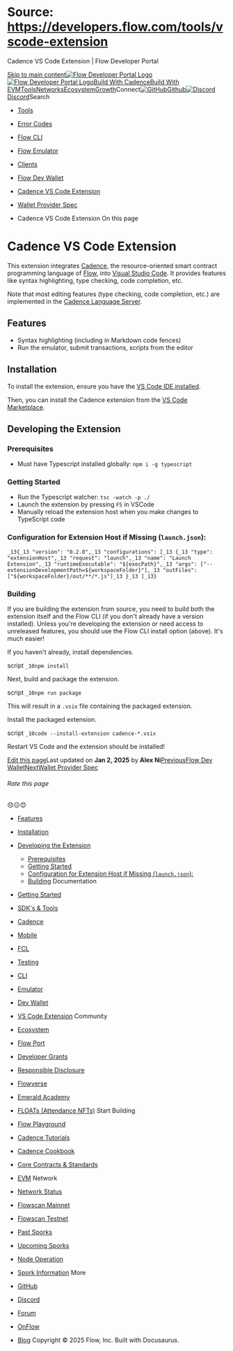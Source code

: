 # Source: https://developers.flow.com/tools/vscode-extension




Cadence VS Code Extension | Flow Developer Portal





[Skip to main content](#__docusaurus_skipToContent_fallback)[![Flow Developer Portal Logo](/img/flow-docs-logo-dark.png)![Flow Developer Portal Logo](/img/flow-docs-logo-light.png)](/)[Build With Cadence](/build/flow)[Build With EVM](/evm/about)[Tools](/tools/flow-cli)[Networks](/networks/flow-networks)[Ecosystem](/ecosystem)[Growth](/growth)Connect[![GitHub]()Github](https://github.com/onflow)[![Discord]()Discord](https://discord.gg/flow)Search

* [Tools](/tools)
* [Error Codes](/tools/error-codes)
* [Flow CLI](/tools/flow-cli)
* [Flow Emulator](/tools/emulator)
* [Clients](/tools/clients)
* [Flow Dev Wallet](/tools/flow-dev-wallet)
* [Cadence VS Code Extension](/tools/vscode-extension)
* [Wallet Provider Spec](/tools/wallet-provider-spec)


* Cadence VS Code Extension
On this page
# Cadence VS Code Extension

This extension integrates [Cadence](https://cadence-lang.org/docs), the resource-oriented smart contract programming language of [Flow](https://www.onflow.org/), into [Visual Studio Code](https://code.visualstudio.com/).
It provides features like syntax highlighting, type checking, code completion, etc.

Note that most editing features (type checking, code completion, etc.) are implemented in the [Cadence Language Server](https://github.com/onflow/cadence-tools/tree/master/languageserver).

## Features[​](#features "Direct link to Features")

* Syntax highlighting (including in Markdown code fences)
* Run the emulator, submit transactions, scripts from the editor

## Installation[​](#installation "Direct link to Installation")

To install the extension, ensure you have the [VS Code IDE installed](https://code.visualstudio.com/docs/setup/mac).  

Then, you can install the Cadence extension from the [VS Code Marketplace](https://marketplace.visualstudio.com/items?itemName=onflow.cadence).

## Developing the Extension[​](#developing-the-extension "Direct link to Developing the Extension")

### Prerequisites[​](#prerequisites "Direct link to Prerequisites")

* Must have Typescript installed globally: `npm i -g typescript`

### Getting Started[​](#getting-started "Direct link to Getting Started")

* Run the Typescript watcher: `tsc -watch -p ./`
* Launch the extension by pressing `F5` in VSCode
* Manually reload the extension host when you make changes to TypeScript code

### Configuration for Extension Host if Missing (`launch.json`):[​](#configuration-for-extension-host-if-missing-launchjson "Direct link to configuration-for-extension-host-if-missing-launchjson")

 `_13{_13 "version": "0.2.0",_13 "configurations": [_13 {_13 "type": "extensionHost",_13 "request": "launch",_13 "name": "Launch Extension",_13 "runtimeExecutable": "${execPath}",_13 "args": ["--extensionDevelopmentPath=${workspaceFolder}"],_13 "outFiles": ["${workspaceFolder}/out/**/*.js"]_13 }_13 ]_13}`
### Building[​](#building "Direct link to Building")

If you are building the extension from source, you need to build both the
extension itself and the Flow CLI (if you don't already have a version installed).
Unless you're developing the extension or need access to unreleased features,
you should use the Flow CLI install option (above). It's much easier!

If you haven't already, install dependencies.

script `_10npm install`

Next, build and package the extension.

script `_10npm run package`

This will result in a `.vsix` file containing the packaged extension.

Install the packaged extension.

script `_10code --install-extension cadence-*.vsix`

Restart VS Code and the extension should be installed!

[Edit this page](https://github.com/onflow/docs/tree/main/docs/tools/vscode-extension/index.md)Last updated on **Jan 2, 2025** by **Alex Ni**[PreviousFlow Dev Wallet](/tools/flow-dev-wallet)[NextWallet Provider Spec](/tools/wallet-provider-spec)
###### Rate this page

😞😐😊

* [Features](#features)
* [Installation](#installation)
* [Developing the Extension](#developing-the-extension)
  + [Prerequisites](#prerequisites)
  + [Getting Started](#getting-started)
  + [Configuration for Extension Host if Missing (`launch.json`):](#configuration-for-extension-host-if-missing-launchjson)
  + [Building](#building)
Documentation

* [Getting Started](/build/getting-started/contract-interaction)
* [SDK's & Tools](/tools)
* [Cadence](https://cadence-lang.org/docs/)
* [Mobile](/build/guides/mobile/overview)
* [FCL](/tools/clients/fcl-js)
* [Testing](/build/smart-contracts/testing)
* [CLI](/tools/flow-cli)
* [Emulator](/tools/emulator)
* [Dev Wallet](https://github.com/onflow/fcl-dev-wallet)
* [VS Code Extension](/tools/vscode-extension)
Community

* [Ecosystem](/ecosystem)
* [Flow Port](https://port.onflow.org/)
* [Developer Grants](https://github.com/onflow/developer-grants)
* [Responsible Disclosure](https://flow.com/flow-responsible-disclosure)
* [Flowverse](https://www.flowverse.co/)
* [Emerald Academy](https://academy.ecdao.org/)
* [FLOATs (Attendance NFTs)](https://floats.city/)
Start Building

* [Flow Playground](https://play.flow.com/)
* [Cadence Tutorials](https://cadence-lang.org/docs/tutorial/first-steps)
* [Cadence Cookbook](https://open-cadence.onflow.org)
* [Core Contracts & Standards](/build/core-contracts)
* [EVM](/evm/about)
Network

* [Network Status](https://status.onflow.org/)
* [Flowscan Mainnet](https://flowdscan.io/)
* [Flowscan Testnet](https://testnet.flowscan.io/)
* [Past Sporks](/networks/node-ops/node-operation/past-sporks)
* [Upcoming Sporks](/networks/node-ops/node-operation/upcoming-sporks)
* [Node Operation](/networks/node-ops)
* [Spork Information](/networks/node-ops/node-operation/spork)
More

* [GitHub](https://github.com/onflow)
* [Discord](https://discord.gg/flow)
* [Forum](https://forum.onflow.org/)
* [OnFlow](https://onflow.org/)
* [Blog](https://flow.com/blog)
Copyright © 2025 Flow, Inc. Built with Docusaurus.

